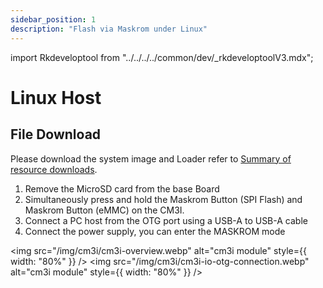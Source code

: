 ```yaml
---
sidebar_position: 1
description: "Flash via Maskrom under Linux"
---
```


import Rkdeveloptool from "../../../../common/dev/\_rkdeveloptoolV3.mdx";

# Linux Host

## File Download

Please download the system image and Loader refer to [Summary of resource downloads](../../download).

<Rkdeveloptool>

<ol>
    <li>Remove the MicroSD card from the base Board</li>
    <li>Simultaneously press and hold the Maskrom Button (SPI Flash) and Maskrom Button (eMMC) on the CM3I.</li>
    <li>Connect a PC host from the OTG port using a USB-A to USB-A cable</li>
    <li>Connect the power supply, you can enter the MASKROM mode</li>
</ol>

<img src="/img/cm3i/cm3i-overview.webp" alt="cm3i module" style={{ width: "80%" }} />
<img src="/img/cm3i/cm3i-io-otg-connection.webp" alt="cm3i module" style={{ width: "80%" }} />

</Rkdeveloptool>

